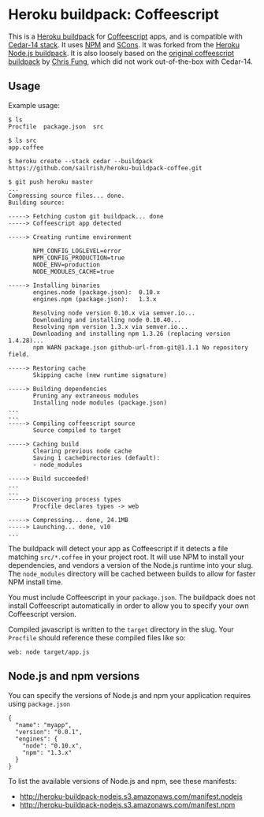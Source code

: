 Heroku buildpack: Coffeescript
==============================

This is a [Heroku buildpack](http://devcenter.heroku.com/articles/buildpacks) for [Coffeescript](http://coffeescript.org/) apps, and is compatible with [Cedar-14 stack](https://blog.heroku.com/archives/2014/11/4/cedar_14_now_generally_available). It uses [NPM](http://npmjs.org/) and [SCons](http://www.scons.org/). It was forked from the [Heroku Node.js buildpack](https://github.com/heroku/heroku-buildpack-nodejs). It is also loosely based on the [original coffeescript buildpack](https://github.com/aergonaut/heroku-buildpack-coffeescript) by [Chris Fung](https://github.com/aergonaut), which did not work out-of-the-box with Cedar-14.

Usage
-----

Example usage:

    $ ls
    Procfile  package.json  src

    $ ls src
    app.coffee

    $ heroku create --stack cedar --buildpack https://github.com/sailrish/heroku-buildpack-coffee.git

    $ git push heroku master
    ...
    Compressing source files... done.
    Building source:

    -----> Fetching custom git buildpack... done
    -----> Coffeescript app detected

    -----> Creating runtime environment

           NPM_CONFIG_LOGLEVEL=error
           NPM_CONFIG_PRODUCTION=true
           NODE_ENV=production
           NODE_MODULES_CACHE=true

    -----> Installing binaries
           engines.node (package.json):  0.10.x
           engines.npm (package.json):   1.3.x

           Resolving node version 0.10.x via semver.io...
           Downloading and installing node 0.10.40...
           Resolving npm version 1.3.x via semver.io...
           Downloading and installing npm 1.3.26 (replacing version 1.4.28)...
           npm WARN package.json github-url-from-git@1.1.1 No repository field.

    -----> Restoring cache
           Skipping cache (new runtime signature)

    -----> Building dependencies
           Pruning any extraneous modules
           Installing node modules (package.json)
    ...
    ...
    -----> Compiling coffeescript source
           Source compiled to target

    -----> Caching build
           Clearing previous node cache
           Saving 1 cacheDirectories (default):
           - node_modules

    -----> Build succeeded!
    ...
    ...
    -----> Discovering process types
           Procfile declares types -> web

    -----> Compressing... done, 24.1MB
    -----> Launching... done, v10
    ...

The buildpack will detect your app as Coffeescript if it detects a file matching `src/*.coffee` in your project root.  It will use NPM to install your dependencies, and vendors a version of the Node.js runtime into your slug.  The `node_modules` directory will be cached between builds to allow for faster NPM install time.

You must include Coffeescript in your `package.json`. The buildpack does not install Coffeescript automatically in order to allow you to specify your own Coffeescript version.

Compiled javascript is written to the `target` directory in the slug. Your `Procfile` should reference these compiled files like so:

    web: node target/app.js

Node.js and npm versions
------------------------

You can specify the versions of Node.js and npm your application requires using `package.json`

    {
      "name": "myapp",
      "version": "0.0.1",
      "engines": {
        "node": "0.10.x",
        "npm": "1.3.x"
      }
    }

To list the available versions of Node.js and npm, see these manifests:

* http://heroku-buildpack-nodejs.s3.amazonaws.com/manifest.nodejs
* http://heroku-buildpack-nodejs.s3.amazonaws.com/manifest.npm

